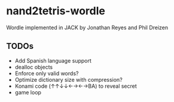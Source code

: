 # nand2tetris-wordle

Wordle implemented in JACK
by Jonathan Reyes and Phil Dreizen

## TODOs
- Add Spanish language support
- dealloc objects
- Enforce only valid words?
- Optimize dictionary size with compression?
- Konami code (↑↑↓↓←→←→BA) to reveal secret
- game loop
